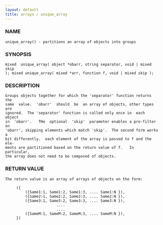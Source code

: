 ```yaml
---
layout: default
title: arrays / unique_array
---
```


### NAME

    unique_array() - partitions an array of objects into groups


### SYNOPSIS

    mixed  unique_array( object *obarr, string separator, void | mixed skip
    ); mixed unique_array( mixed *arr, function f, void | mixed skip );


### DESCRIPTION

    Groups objects together for which the 'separator' function returns  the
    same  value.  'obarr'  should  be  an array of objects, other types are
    ignored.  The 'separator' function is called only once in  each  object
    in  'obarr'.   THe  optional  'skip'  parameter enables a pre-filter on
    'obarr', skipping elements which match 'skip'.  The second form works a
    bit differently.  each element of the array is passed to f and the ele‐
    ments are partitioned based on the return value of f.   In  particular,
    the array does not need to be composed of objects.


### RETURN VALUE

    The return value is an array of arrays of objects on the form:

         ({
             ({Same1:1, Same1:2, Same1:3, .... Same1:N }),
             ({Same2:1, Same2:2, Same2:3, .... Same2:N }),
             ({Same3:1, Same3:2, Same3:3, .... Same3:N }),
                           ....
                           ....
             ({SameM:1, SameM:2, SameM:3, .... SameM:N }),
         })

